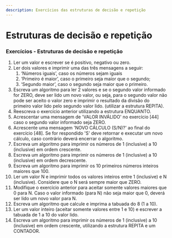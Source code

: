 ```yaml
---
description: Exercícios das estruturas de decisão e repetição
---
```


# Estruturas de decisão e repetição

### Exercícios - Estruturas de decisão e repetição

1. Ler um valor e escrever se é positivo, negativo ou zero. 
2. Ler dois valores e imprimir uma das três mensagens a seguir: 
   1. ‘Números iguais’, caso os números sejam iguais 
   2. ‘Primeiro é maior’, caso o primeiro seja maior que o segundo; 
   3. ‘Segundo maior’, caso o segundo seja maior que o primeiro.
3. Escreva um algoritmo para ler 2 valores e se o segundo valor informado for ZERO, deve ser lido um novo valor, ou seja, para o segundo valor não pode ser aceito o valor zero e imprimir o resultado da divisão do primeiro valor lido pelo segundo valor lido. \(utilizar a estrutura REPITA\).
4. Reescreva o exercício anterior utilizando a estrutura ENQUANTO.
5. Acrescentar uma mensagem de 'VALOR INVÁLIDO' no exercício \[44\] caso o segundo valor informado seja ZERO.
6. Acrescente uma mensagem 'NOVO CÁLCULO \(S/N\)?' ao final do exercício \[48\]. Se for respondido 'S' deve retornar e executar um novo cálculo, caso contrário deverá encerrar o algoritmo.
7. Escreva um algoritmo para imprimir os números de 1 \(inclusive\) a 10 \(inclusive\) em ordem crescente. 
8. Escreva um algoritmo para imprimir os números de 1 \(inclusive\) a 10 \(inclusive\) em ordem decrescente. 
9. Escreva um algoritmo para imprimir os 10 primeiros números inteiros maiores que 100. 
10. Ler um valor N e imprimir todos os valores inteiros entre 1 \(inclusive\) e N \(inclusive\). Considere que o N será sempre maior que ZERO. 
11. Modifique o exercício anterior para aceitar somente valores maiores que 0 para N. Caso o valor informado \(para N\) não seja maior que 0, deverá ser lido um novo valor para N. 
12. Escreva um algoritmo que calcule e imprima a tabuada do 8 \(1 a 10\). 
13. Ler um valor inteiro \(aceitar somente valores entre 1 e 10\) e escrever a tabuada de 1 a 10 do valor lido.
14. Escreva um algoritmo para imprimir os números de 1 \(inclusive\) a 10 \(inclusive\) em ordem crescente, utilizando a estrutura REPITA e um CONTADOR.



